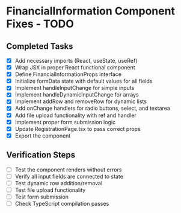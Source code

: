 # FinancialInformation Component Fixes - TODO

## Completed Tasks
- [x] Add necessary imports (React, useState, useRef)
- [x] Wrap JSX in proper React functional component
- [x] Define FinancialInformationProps interface
- [x] Initialize formData state with default values for all fields
- [x] Implement handleInputChange for simple inputs
- [x] Implement handleDynamicInputChange for arrays
- [x] Implement addRow and removeRow for dynamic lists
- [x] Add onChange handlers for radio buttons, select, and textarea
- [x] Add file upload functionality with ref and handler
- [x] Implement proper form submission logic
- [x] Update RegistrationPage.tsx to pass correct props
- [x] Export the component

## Verification Steps
- [ ] Test the component renders without errors
- [ ] Verify all input fields are connected to state
- [ ] Test dynamic row addition/removal
- [ ] Test file upload functionality
- [ ] Test form submission
- [ ] Check TypeScript compilation passes
